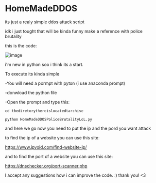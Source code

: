# HomeMadeDDOS
its just a realy simple ddos attack script

idk i just tought that will be kinda funny make a reference with police brutality

this is the code:

![image](https://user-images.githubusercontent.com/74804802/230760583-8a89404a-56ec-40a3-9356-3a5f231922b6.png)

i'm new in python soo i think its a start.

To execute its kinda simple

-You will need a pormpt with pyton (i use anaconda prompt)

-donwload the python file

-Open the prompt and type this:

```
cd thediretorythereislocatedtarchive

python HomeMadeDDOSPoliceBrutalityLoL.py

```

and here we go now you need to put the ip and the pord you want attack

to find the ip of a website you can use this site:

https://www.ipvoid.com/find-website-ip/

and to find the port of a website you can use this site:

https://dnschecker.org/port-scanner.php

I accept any suggestions  how i can improve the code. :) thank you! <3
